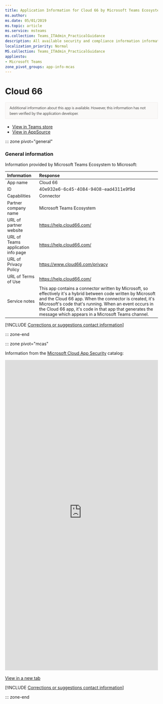 ```yaml
---
title: Application Information for Cloud 66 by Microsoft Teams Ecosystem
ms.author: 
ms.date: 05/01/2019
ms.topic: article
ms.service: msteams
ms.collection: Teams_ITAdmin_PracticalGuidance
description: All available security and compliance information information for Cloud 66, its data handling policies, its Microsoft Cloud App Security app catalog information, and security/compliance information in the CSA STAR registry.
localization_priority: Normal
MS.collection: Teams_ITAdmin_PracticalGuidance
appliesto:
- Microsoft Teams
zone_pivot_groups: app-info-mcas
---
```

# Cloud 66

<p></p><img alt="Non-attested image" src="./images/unattested.png" width="650"/>

* <a href="https://teams.microsoft.com/l/app/40e932e6-6c45-4084-9408-ead4311e9f9d" target="_blank">View in Teams store</a>
* <a href="https://appsource.microsoft.com/en-us/product/office/WA104381604" target="_blank">View in AppSource</a>

::: zone pivot="general"

### General information

Information provided by Microsoft Teams Ecosystem to Microsoft:

| **Information** | **Response** |
|:----------------|:-------------|
| App name | Cloud 66 |
| ID | 40e932e6-6c45-4084-9408-ead4311e9f9d |
| Capabilities | Connector |
| Partner company name | Microsoft Teams Ecosystem |
| URL of partner website | <https://help.cloud66.com/> |
| URL of Teams application info page | <https://help.cloud66.com/> |
| URL of Privacy Policy | <https://www.cloud66.com/privacy> |
| URL of Terms of Use | <https://help.cloud66.com/> |
| Service notes | This app contains a connector written by Microsoft, so effectively it&#x27;s a hybrid between code written by Microsoft and the Cloud 66 app. When the connector is created, it&#x27;s Microsoft&#x27;s code that&#x27;s running. When an event occurs in the Cloud 66 app, it&#x27;s code in that app that generates the message which appears in a Microsoft Teams channel. |

 [!INCLUDE [Corrections or suggestions contact information](./includes/corrections-or-suggestions.md)]

::: zone-end


::: zone pivot="mcas"

Information from the [Microsoft Cloud App Security](https://www.microsoft.com/en-us/enterprise-mobility-security/cloud-app-security) catalog:

<iframe height='1020' title='Microsoft Cloud App Security Information' src='https://3ca685143b5b46b4b0e5266dadf2e97c.codepen.website/#/dashboard/27189' frameborder='no'  style='width: 100%;'></iframe>

<a href="https://3ca685143b5b46b4b0e5266dadf2e97c.codepen.website/#/dashboard/27189" target="_blank">View in a new tab</a>

[!INCLUDE [Corrections or suggestions contact information](./includes/corrections-or-suggestions.md)]

::: zone-end


